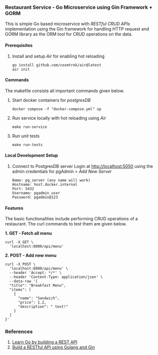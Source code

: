 ### Restaurant Service - Go Microservice using Gin Framework + GORM  

This is simple Go based microservice with *RESTful CRUD APIs* implementation using the Gin framework for handling HTTP request and GORM library as the ORM tool for CRUD operations on the data.

#### Prerequisites  
1. Install and setup *Air* for enabling hot reloading
    ```
    go install github.com/cosmtrek/air@latest
    air init
    ```

#### Commands
The makefile consists all important commands given below.

1. Start docker containers for *postgresDB*
   ```
   docker compose -f "docker-compose.yml" up
   ```
2. Run service locally with hot reloading using *Air*
    ```
    make run-service
    ```
3. Run unit tests
    ```
    make run-tests
    ```

#### Local Development Setup
1. Connect to PostgresDB server
    Login at [http://localhost:5050](http://localhost:5050/) using the admin credentials for pgAdmin > *Add New Server*
    ```
    Name: pg_server (any name will work)
    Hostname: host.docker.internal
    Port: 5432
    Username: pgadmin_user
    Password: pgadmin@123
    ```

#### Features
The basic functionalities include performing CRUD operations of a restaurant. The curl commands to test them are given below.

**1. GET - Fetch all menu**
```
curl -X GET \
  'localhost:8080/api/menu'
```
**2. POST - Add new menu**
```
curl -X POST \
  'localhost:8080/api/menu' \
  --header 'Accept: */*' \
  --header 'Content-Type: application/json' \
  --data-raw '{
  "title": "Breakfast Menu",
  "items": [
    {
      "name": "Sandwich",
      "price": 1.2,
      "description": " text!"
    }
  ]
}'
```

### References
1. [Learn Go by building a REST API](https://learninggolang.com/)
2. [Build a RESTful API using Golang and Gin](https://www.twilio.com/blog/build-restful-api-using-golang-and-gin)